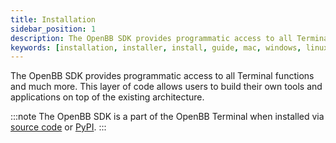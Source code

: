 ```yaml
---
title: Installation
sidebar_position: 1
description: The OpenBB SDK provides programmatic access to all Terminal functions. This layer of code allows users to build their own tools and applications on top of the existing architecture. Follow these steps to install on a local machine.
keywords: [installation, installer, install, guide, mac, windows, linux, python, github, macos, how to, explanation, openbb, sdk, api, pip, pypi,]
---
```


The OpenBB SDK provides programmatic access to all Terminal functions and much more. This layer of code allows users to build their own tools and applications on top of the existing architecture.

:::note
The OpenBB SDK is a part of the OpenBB Terminal when installed via [source code](/terminal/installation/source) or [PyPI](/terminal/installation/pypi).
:::
